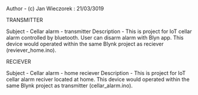 
Author - (c) Jan Wieczorek : 21/03/3019

TRANSMITTER

Subject - Cellar alarm - transmitter
Description - This is project for IoT cellar alarm controlled by bluetooth.
    User can disarm alarm with Blyn app.
    This device would operated within the same Blynk project as reciever (reviever_home.ino).

RECIEVER

Subject - Cellar alarm - home reciever
Description - This is project for IoT cellar alarm reciver located at home.
    This device would operated within the same Blynk project as transmitter (cellar_alarm.ino).
